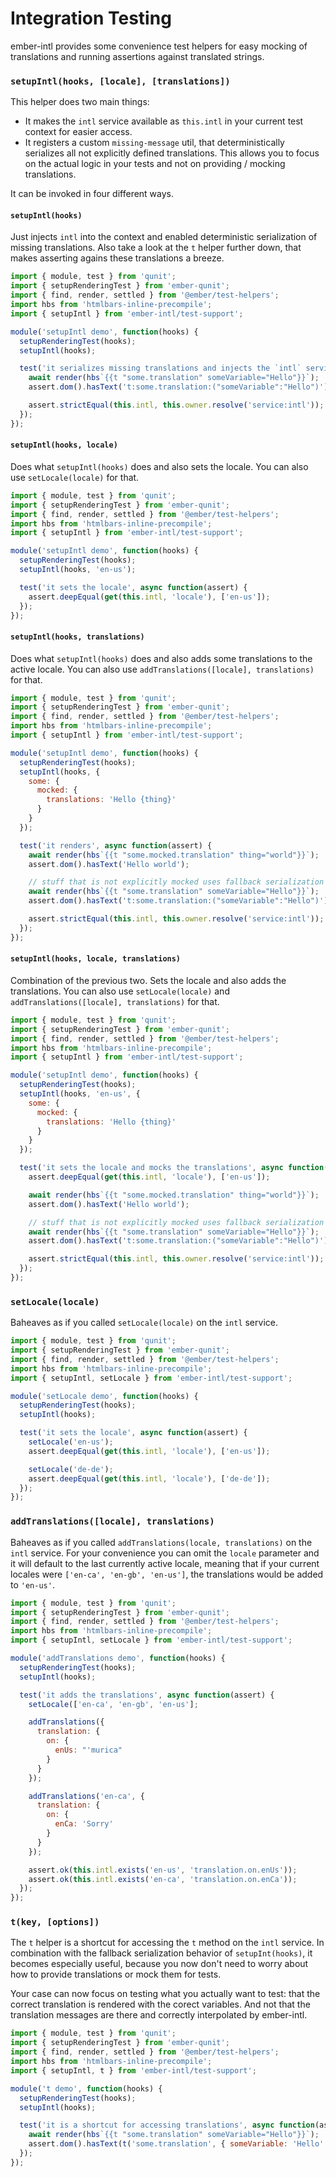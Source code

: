 
Integration Testing
==============================================================================

ember-intl provides some convenience test helpers for easy mocking of
translations and running assertions against translated strings.

### `setupIntl(hooks, [locale], [translations])`

This helper does two main things:

- It makes the `intl` service available as `this.intl` in your current test
  context for easier access.
- It registers a custom `missing-message` util, that deterministically
  serializes all not explicitly defined translations. This allows you to focus
  on the actual logic in your tests and not on providing / mocking translations.

It can be invoked in four different ways.

#### `setupIntl(hooks)`

Just injects `intl` into the context and enabled deterministic serialization of
missing translations. Also take a look at the `t` helper further down, that
makes asserting agains these translations a breeze.

```js
import { module, test } from 'qunit';
import { setupRenderingTest } from 'ember-qunit';
import { find, render, settled } from '@ember/test-helpers';
import hbs from 'htmlbars-inline-precompile';
import { setupIntl } from 'ember-intl/test-support';

module('setupIntl demo', function(hooks) {
  setupRenderingTest(hooks);
  setupIntl(hooks);

  test('it serializes missing translations and injects the `intl` service', async function(assert) {
    await render(hbs`{{t "some.translation" someVariable="Hello"}}`);
    assert.dom().hasText('t:some.translation:("someVariable":"Hello")');

    assert.strictEqual(this.intl, this.owner.resolve('service:intl'));
  });
});
```

#### `setupIntl(hooks, locale)`

Does what `setupIntl(hooks)` does and also sets the locale. You can also use
`setLocale(locale)` for that.

```js
import { module, test } from 'qunit';
import { setupRenderingTest } from 'ember-qunit';
import { find, render, settled } from '@ember/test-helpers';
import hbs from 'htmlbars-inline-precompile';
import { setupIntl } from 'ember-intl/test-support';

module('setupIntl demo', function(hooks) {
  setupRenderingTest(hooks);
  setupIntl(hooks, 'en-us');

  test('it sets the locale', async function(assert) {
    assert.deepEqual(get(this.intl, 'locale'), ['en-us']);
  });
});
```

#### `setupIntl(hooks, translations)`

Does what `setupIntl(hooks)` does and also adds some translations to the active
locale. You can also use `addTranslations([locale], translations)` for that.

```js
import { module, test } from 'qunit';
import { setupRenderingTest } from 'ember-qunit';
import { find, render, settled } from '@ember/test-helpers';
import hbs from 'htmlbars-inline-precompile';
import { setupIntl } from 'ember-intl/test-support';

module('setupIntl demo', function(hooks) {
  setupRenderingTest(hooks);
  setupIntl(hooks, {
    some: {
      mocked: {
        translations: 'Hello {thing}'
      }
    }
  });

  test('it renders', async function(assert) {
    await render(hbs`{{t "some.mocked.translation" thing="world"}}`);
    assert.dom().hasText('Hello world');

    // stuff that is not explicitly mocked uses fallback serialization
    await render(hbs`{{t "some.translation" someVariable="Hello"}}`);
    assert.dom().hasText('t:some.translation:("someVariable":"Hello")');

    assert.strictEqual(this.intl, this.owner.resolve('service:intl'));
  });
});
```

#### `setupIntl(hooks, locale, translations)`

Combination of the previous two. Sets the locale and also adds the translations.
You can also use `setLocale(locale)` and
`addTranslations([locale], translations)` for that.

```js
import { module, test } from 'qunit';
import { setupRenderingTest } from 'ember-qunit';
import { find, render, settled } from '@ember/test-helpers';
import hbs from 'htmlbars-inline-precompile';
import { setupIntl } from 'ember-intl/test-support';

module('setupIntl demo', function(hooks) {
  setupRenderingTest(hooks);
  setupIntl(hooks, 'en-us', {
    some: {
      mocked: {
        translations: 'Hello {thing}'
      }
    }
  });

  test('it sets the locale and mocks the translations', async function(assert) {
    assert.deepEqual(get(this.intl, 'locale'), ['en-us']);

    await render(hbs`{{t "some.mocked.translation" thing="world"}}`);
    assert.dom().hasText('Hello world');

    // stuff that is not explicitly mocked uses fallback serialization
    await render(hbs`{{t "some.translation" someVariable="Hello"}}`);
    assert.dom().hasText('t:some.translation:("someVariable":"Hello")');

    assert.strictEqual(this.intl, this.owner.resolve('service:intl'));
  });
});
```

### `setLocale(locale)`

Baheaves as if you called `setLocale(locale)` on the `intl` service.

```js
import { module, test } from 'qunit';
import { setupRenderingTest } from 'ember-qunit';
import { find, render, settled } from '@ember/test-helpers';
import hbs from 'htmlbars-inline-precompile';
import { setupIntl, setLocale } from 'ember-intl/test-support';

module('setLocale demo', function(hooks) {
  setupRenderingTest(hooks);
  setupIntl(hooks);

  test('it sets the locale', async function(assert) {
    setLocale('en-us');
    assert.deepEqual(get(this.intl, 'locale'), ['en-us']);

    setLocale('de-de');
    assert.deepEqual(get(this.intl, 'locale'), ['de-de']);
  });
});
```

### `addTranslations([locale], translations)`

Baheaves as if you called `addTranslations(locale, translations)` on the `intl`
service. For your convenience you can omit the `locale` parameter and it will
default to the last currently active locale, meaning that if your current
locales were `['en-ca', 'en-gb', 'en-us']`, the translations would be added to
`'en-us'`.

```js
import { module, test } from 'qunit';
import { setupRenderingTest } from 'ember-qunit';
import { find, render, settled } from '@ember/test-helpers';
import hbs from 'htmlbars-inline-precompile';
import { setupIntl, setLocale } from 'ember-intl/test-support';

module('addTranslations demo', function(hooks) {
  setupRenderingTest(hooks);
  setupIntl(hooks);

  test('it adds the translations', async function(assert) {
    setLocale(['en-ca', 'en-gb', 'en-us'];

    addTranslations({
      translation: {
        on: {
          enUs: "'murica"
        }
      }
    });

    addTranslations('en-ca', {
      translation: {
        on: {
          enCa: 'Sorry'
        }
      }
    });

    assert.ok(this.intl.exists('en-us', 'translation.on.enUs'));
    assert.ok(this.intl.exists('en-ca', 'translation.on.enCa'));
  });
});
```

### `t(key, [options])`

The `t` helper is a shortcut for accessing the `t` method on the `intl` service.
In combination with the fallback serialization behavior of `setupInt(hooks)`,
it becomes especially useful, because you now don't need to worry about how to
provide translations or mock them for tests.

Your case can now focus on testing what you actually want to test: that the
correct translation is rendered with the corect variables. And not that the
translation messages are there and correctly interpolated by ember-intl.

```js
import { module, test } from 'qunit';
import { setupRenderingTest } from 'ember-qunit';
import { find, render, settled } from '@ember/test-helpers';
import hbs from 'htmlbars-inline-precompile';
import { setupIntl, t } from 'ember-intl/test-support';

module('t demo', function(hooks) {
  setupRenderingTest(hooks);
  setupIntl(hooks);

  test('it is a shortcut for accessing translations', async function(assert) {
    await render(hbs`{{t "some.translation" someVariable="Hello"}}`);
    assert.dom().hasText(t('some.translation', { someVariable: 'Hello' }));
  });
});
```

